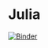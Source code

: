 # Julia

[![Binder](https://mybinder.org/badge_logo.svg)](https://mybinder.org/v2/gh/nevermind78/Julia/main)
